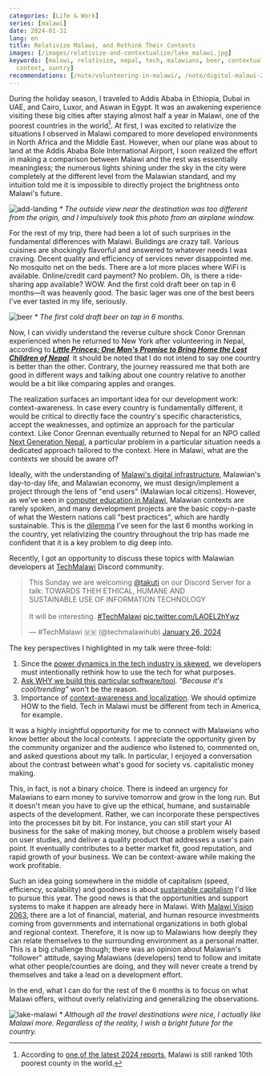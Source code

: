 ```yaml
---
categories: [Life & Work]
series: [malawi]
date: 2024-01-31
lang: en
title: Relativize Malawi, and Rethink Their Contexts
images: [/images/relativize-and-contextualize/lake_malawi.jpg]
keywords: [malawi, relativize, nepal, tech, malawians, beer, contextualize, sustainable,
  context, ountry]
recommendations: [/note/volunteering-in-malawi/, /note/digital-malawi-2023/, /note/my-identity-in-malawi/]
---
```


During the holiday season, I traveled to Addis Ababa in Ethiopia, Dubai in UAE, and Cairo, Luxor, and Aswan in Egypt. It was an awakening experience visiting these big cities after staying almost half a year in Malawi, one of the poorest countries in the world[^1]. At first, I was excited to relativize the situations I observed in Malawi compared to more developed environments in North Africa and the Middle East. However, when our plane was about to land at the Addis Ababa Bole International Airport, I soon realized the effort in making a comparison between Malawi and the rest was essentially meaningless; the numerous lights shining under the sky in the city were completely at the different level from the Malawian standard, and my intuition told me it is impossible to directly project the brightness onto Malawi's future.

![add-landing](/images/relativize-and-contextualize/add_landing.jpg)
_\* The outside view near the destination was too different from the origin, and I impulsively took this photo from an airplane window._

For the rest of my trip, there had been a lot of such surprises in the fundamental differences with Malawi. Buildings are crazy tall. Various cuisines are shockingly flavorful and answered to whatever needs I was craving. Decent quality and efficiency of services never disappointed me. No mosquito net on the beds. There are a lot more places where WiFi is available. Online/credit card payment? No problem. Oh, is there a ride-sharing app available? WOW. And the first cold draft beer on tap in 6 months&mdash;It was heavenly good. The basic lager was one of the best beers I've ever tasted in my life, seriously.

![beer](/images/relativize-and-contextualize/beer.jpg)
_\* The first cold draft beer on tap in 6 months._

Now, I can vividly understand the reverse culture shock Conor Grennan experienced when he returned to New York after volunteering in Nepal, according to *[**Little Princes: One Man's Promise to Bring Home the Lost Children of Nepal**](https://www.goodreads.com/book/show/8564644-little-princes).* It should be noted that I do not intend to say one country is better than the other. Contrary, the journey reassured me that both are good in different ways and talking about one country relative to another would be a bit like comparing apples and oranges.

The realization surfaces an important idea for our development work: context-awareness. In case every country is fundamentally different, it would be critical to directly face the country's specific characteristics, accept the weaknesses, and optimize an approach for the particular context. Like Conor Grennan eventually returned to Nepal for an NPO called [Next Generation Nepal](https://www.nextgenerationnepal.org), a particular problem in a particular situation needs a dedicated approach tailored to the context. Here in Malawi, what are the contexts we should be aware of?

Ideally, with the understanding of [Malawi's digital infrastructure](/note/digital-malawi-2023/), Malawian's day-to-day life, and Malawian economy, we must design/implement a project through the lens of "end users" (Malawian local citizens). However, as we've seen in [computer education in Malawi](/note/computer-education-in-malawi/), Malawian contexts are rarely spoken, and many development projects are the basic copy-n-paste of what the Western nations call "best practices", which are hardly sustainable. This is the [dilemma](/note/data-protection-law-in-malawi-2023/) I've seen for the last 6 months working in the country, yet relativizing the country throughout the trip has made me confident that it is a key problem to dig deep into.

Recently, I got an opportunity to discuss these topics with Malawian developers at [TechMalawi](https://techmalawi.com/) Discord community.

<blockquote class="twitter-tweet"><p lang="en" dir="ltr">This Sunday we are welcoming <a href="https://twitter.com/takuti?ref_src=twsrc%5Etfw">@takuti</a> on our Discord Server for a talk: TOWARDS THEH ETHICAL, HUMANE AND<br>SUSTAINABLE USE OF INFORMATION TECHNOLOGY<br><br>It will be interesting. <a href="https://twitter.com/hashtag/TechMalawi?src=hash&amp;ref_src=twsrc%5Etfw">#TechMalawi</a> <a href="https://t.co/LAOEL2hYwz">pic.twitter.com/LAOEL2hYwz</a></p>&mdash; #TechMalawi 🇲🇼 (@techmalawihub) <a href="https://twitter.com/techmalawihub/status/1750941071394123952?ref_src=twsrc%5Etfw">January 26, 2024</a></blockquote> <script async src="https://platform.twitter.com/widgets.js" charset="utf-8"></script>

The key perspectives I highlighted in my talk were three-fold:

1. Since the [power dynamics in the tech industry is skewed](/note/information-diet/), we developers must intentionally rethink how to use the tech for what purposes.
2. [Ask WHY we build this particular software/tool](/note/foundations-of-humane-technology/). *"Because it's cool/trending"* won't be the reason.
3. Importance of [context-awareness and localization](/note/why-information-grows/). We should optimize HOW to the field. Tech in Malawi must be different from tech in America, for example.

It was a highly insightful opportunity for me to connect with Malawians who know better about the local contexts. I appreciate the opportunity given by the community organizer and the audience who listened to, commented on, and asked questions about my talk. In particular, I enjoyed a conversation about the contrast between what's good for society vs. capitalistic money making.

This, in fact, is not a binary choice. There is indeed an urgency for Malawians to earn money to survive tomorrow and grow in the long run. But it doesn't mean you have to give up the ethical, humane, and sustainable aspects of the development. Rather, we can incorporate these perspectives into the processes bit by bit. For instance, you can still start your AI business for the sake of making money, but choose a problem wisely based on user studies, and deliver a quality product that addresses a user's pain point. It eventually contributes to a better market fit, good reputation, and rapid growth of your business. We can be context-aware while making the work profitable.

Such an idea going somewhere in the middle of capitalism (speed, efficiency, scalability) and goodness is about [sustainable capitalism](/note/sustainable-capitalism/) I'd like to pursue this year. The good news is that the opportunities and support systems to make it happen are already here in Malawi. With [Malawi Vision 2063](https://malawi.un.org/en/108390-malawi-vision-2063-inclusively-wealthy-and-self-reliant-nation), there are a lot of financial, material, and human resource investments coming from governments and international organizations in both global and regional context. Therefore, it is now up to Malawians how deeply they can relate themselves to the surrounding environment as a personal matter. This is a big challenge though; there was an opinion about Malawian's "follower" attitude, saying Malawians (developers) tend to follow and imitate what other people/counties are doing, and they will never create a trend by themselves and take a lead on a development effort.

In the end, what I can do for the rest of the 6 months is to focus on what Malawi offers, without overly relativizing and generalizing the observations.

![lake-malawi](/images/relativize-and-contextualize/lake_malawi.jpg)
_\* Although all the travel destinations were nice, I actually like Malawi more. Regardless of the reality, I wish a bright future for the country._

[^1]: According to [one of the latest 2024 reports](https://worldpopulationreview.com/country-rankings/poorest-countries-in-the-world), Malawi is still ranked 10th poorest county in the world.
